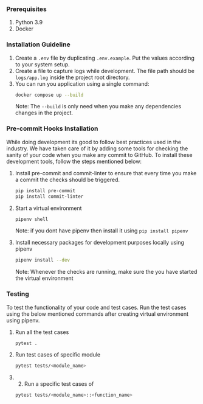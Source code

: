 ### Prerequisites
1. Python 3.9
2. Docker

### Installation Guideline
1. Create a `.env` file by duplicating `.env.example`. Put the values according to your system setup.
2. Create a file to capture logs while development. The file path should be `logs/app.log` inside the project root directory.
3. You can run you application using a single command:
   ```sh
   docker compose up --build
   ```
   Note: The `--build` is only need when you make any dependencies changes in the project.

### Pre-commit Hooks Installation
While doing development its good to follow best practices used in the industry. We have taken care of it by adding some tools for checking the sanity of your code when you make any commit to GitHub. To install these development tools, follow the steps mentioned below:
1. Install pre-commit and commit-linter to ensure that every time you make a commit the checks should be triggered.
   ```sh
   pip install pre-commit
   pip install commit-linter
   ```
2. Start a virtual environment
   ```sh
   pipenv shell
   ```
   Note: if you dont have pipenv then install it using `pip install pipenv`

3. Install necessary packages for development purposes locally using pipenv
   ```sh
   pipenv install --dev
   ```
   Note: Whenever the checks are running, make sure the you have started the virtual environment


### Testing
To test the functionality of your code and test cases. Run the test cases using the below mentioned commands after creating virtual environment using pipenv.
1. Run all the test cases
   ```sh
   pytest .
   ```
2. Run test cases of specific module
   ```sh
   pytest tests/<module_name>
   ```
3. 2. Run a specific test cases of
   ```sh
   pytest tests/<module_name>::<function_name>
   ```
